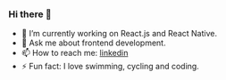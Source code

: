 ### Hi there 👋

<!--
**rohitgawade1/rohitgawade1** is a ✨ _special_ ✨ repository because its `README.md` (this file) appears on your GitHub profile.

Here are some ideas to get you started:
-->
- 🔭 I’m currently working on React.js and React Native.
- 💬 Ask me about frontend development.
- 📫 How to reach me: <a href="https://www.linkedin.com/in/rohitgawade/">linkedin</a>
- ⚡ Fun fact: I love swimming, cycling and coding.

